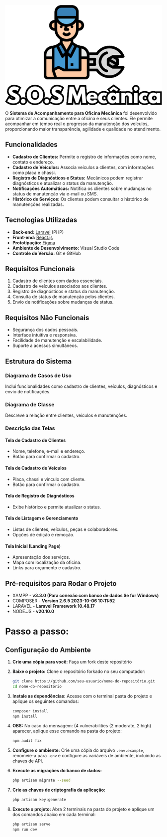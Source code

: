 <img src="public/img/logo/Logo-Vertical.png" alt="logo">

O **Sistema de Acompanhamento para Oficina Mecânica** foi desenvolvido para otimizar a comunicação entre a oficina e seus clientes. Ele permite acompanhar em tempo real o progresso da manutenção dos veículos, proporcionando maior transparência, agilidade e qualidade no atendimento.

## Funcionalidades

- **Cadastro de Clientes:** Permite o registro de informações como nome, contato e endereço.
- **Cadastro de Veículos:** Associa veículos a clientes, com informações como placa e chassi.
- **Registro de Diagnósticos e Status:** Mecânicos podem registrar diagnósticos e atualizar o status da manutenção.
- **Notificações Automáticas:** Notifica os clientes sobre mudanças no status de manutenção via e-mail ou SMS.
- **Histórico de Serviços:** Os clientes podem consultar o histórico de manutenções realizadas.

## Tecnologias Utilizadas

- **Back-end:** [Laravel](https://laravel.com) (PHP)
- **Front-end:** [React.js](https://reactjs.org)
- **Prototipação:** [Figma](https://www.figma.com)
- **Ambiente de Desenvolvimento:** Visual Studio Code
- **Controle de Versão:** Git e GitHub

## Requisitos Funcionais

1. Cadastro de clientes com dados essenciais.
2. Cadastro de veículos associados aos clientes.
3. Registro de diagnósticos e status da manutenção.
4. Consulta de status de manutenção pelos clientes.
5. Envio de notificações sobre mudanças de status.

## Requisitos Não Funcionais

- Segurança dos dados pessoais.
- Interface intuitiva e responsiva.
- Facilidade de manutenção e escalabilidade.
- Suporte a acessos simultâneos.

## Estrutura do Sistema

### Diagrama de Casos de Uso
Inclui funcionalidades como cadastro de clientes, veículos, diagnósticos e envio de notificações.

### Diagrama de Classe
Descreve a relação entre clientes, veículos e manutenções.

### Descrição das Telas

#### Tela de Cadastro de Clientes
- Nome, telefone, e-mail e endereço.
- Botão para confirmar o cadastro.

#### Tela de Cadastro de Veículos
- Placa, chassi e vínculo com cliente.
- Botão para confirmar o cadastro.

#### Tela de Registro de Diagnósticos
- Exibe histórico e permite atualizar o status.

#### Tela de Listagem e Gerenciamento
- Listas de clientes, veículos, peças e colaboradores.
- Opções de edição e remoção.

#### Tela Inicial (Landing Page)
- Apresentação dos serviços.
- Mapa com localização da oficina.
- Links para orçamento e cadastro.

## Pré-requisitos para Rodar o Projeto

- XAMPP -   **v3.3.0 (Para conexão com banco de dados Se for Windows)**
- COMPOSER -    **Version 2.6.5 2023-10-06 10:11:52**
- LARAVEL - **Laravel Framework 10.48.17**
- NODE.JS - **v20.10.0**

# Passo a passo:

## Configuração do Ambiente

1. **Crie uma cópia para você:** Faça um fork deste repositório

2. **Baixe o projeto:** Clone o repositório forkado no seu computador:
   ```bash
   git clone https://github.com/seu-usuario/nome-do-repositório.git
   cd nome-do-repositório
   ```
3. **Instale as dependências:** Acesse com o terminal pasta do projeto e aplique os seguintes comandos:
   ```bash
   composer install
   npm install
   ```

4. **OBS:** No caso da mensagem: (4 vulnerabilities (2 moderate, 2 high) aparecer, aplique esse comando na pasta do projeto:
    ```bash
    npm audit fix
    ```

5. **Configure o ambiente:** Crie uma cópia do arquivo ```.env.example```, renomeie-a para ```.env``` e configure as variáveis de ambiente, incluindo as chaves de API.

6. **Execute as migrações do banco de dados:**
   ```bash
   php artisan migrate --seed
   ```

7. **Crie as chaves de criptografia da aplicação:**
   ```bash
   php artisan key:generate
   ```
8. **Execute o projeto:** Abra 2 terminais na pasta do projeto e aplique um dos comandos abaixo em cada terminal:
    ```bash
    php artisan serve
    npm run dev
    ```